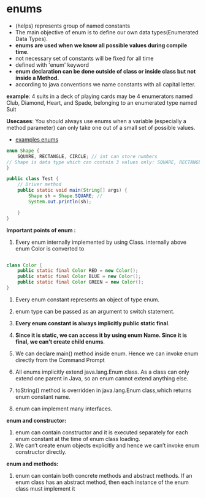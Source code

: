 
# enums
 
- (helps) represents group of named constants
- The main objective of enum is to define our own data types(Enumerated Data Types).
- **enums are used when we know all possible values during compile time**.
- not necessary set of constants will be fixed for all time 
- defined with 'enum' keyword
- **enum declaration can be done outside of class or inside class but not inside a Method.** 
- according to java conventions we name constants with all capital letter. 

**example**: 4 suits in a deck of playing cards may be 4 enumerators named Club, Diamond, Heart, and Spade, belonging to an enumerated type named Suit

**Usecases**: 
You should always use enums when a variable (especially a method parameter) can only take one out of a small set of possible values.

- [examples enums](https://github.com/njain51/orangutan/tree/main/src/main/java/examples/corejava/example_enum)
 
```java
enum Shape {
    SQUARE, RECTANGLE, CIRCLE; // int can store numbers
// Shape is data type which can contain 3 values only: SQUARE, RECTANGLE, CIRCLE;
}

public class Test {
    // Driver method 
    public static void main(String[] args) {
        Shape sh = Shape.SQUARE; //
        System.out.println(sh);

    }
}


```


**Important points of enum :**
  
1. Every enum internally implemented by using Class. internally above enum Color is converted to

```java

class Color {
    public static final Color RED = new Color();
    public static final Color BLUE = new Color();
    public static final Color GREEN = new Color();
} 
```
   
1. Every enum constant represents an object of type enum.

2. enum type can be passed as an argument to switch statement.  

3. **Every enum constant is always implicitly public static final**. 
4. **Since it is static, we can access it by using enum Name. Since it is final, we can’t create child enums**.

5. We can declare main() method inside enum. Hence we can invoke enum directly from the Command Prompt

6. All enums implicitly extend java.lang.Enum class. As a class can only extend one parent in Java, so an enum cannot extend anything else.

7. toString() method is overridden in java.lang.Enum class,which returns enum constant name.

8. enum can implement many interfaces.  

**enum and constructor:**

1. enum can contain constructor and it is executed separately for each enum constant at the time of enum class loading.
2. We can’t create enum objects
   explicitly and hence we can’t invoke enum constructor directly.


   
**enum and methods:**

1. enum can contain both concrete methods and abstract methods. If an enum class has an abstract method, then each instance of the enum class must implement it